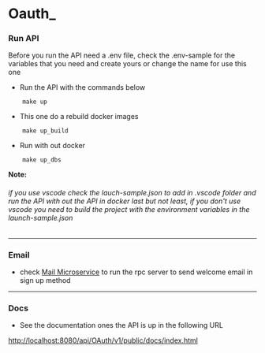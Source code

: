 # Oauth_

### Run API

Before you run the API need a .env file, check the .env-sample for the variables that you need and
create yours or change the name for use this one

* Run the API with the commands below
```shell
    make up
```
* This one do a rebuild docker images
```shell
    make up_build
```

* Run with out docker
```shell
    make up_dbs
```
__Note:__
###### if you use vscode check the lauch-sample.json to add in .vscode folder and run the API with out the API in docker last but not least, if you don't use vscode you need to build the project with the environment variables in the launch-sample.json
----
### Email

* check [Mail Microservice](https://github.com/jeffleon/Mail-Microservice) to run the rpc server to send welcome email in sign up method

----
### Docs
* See the documentation ones the API is up in the following URL

[http://localhost:8080/api/OAuth/v1/public/docs/index.html](http://localhost:8080/api/OAuth/v1/public/docs/index.html)